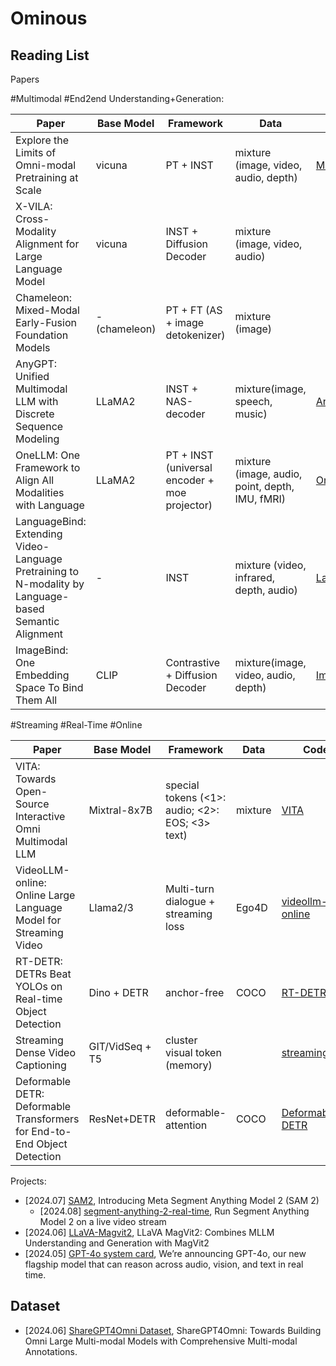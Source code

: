 # Ominous

## Reading List

Papers

#Multimodal #End2end Understanding+Generation:

| Paper                                                                                                 | Base Model    | Framework                                     | Data                                            | Code                                                       | Publication | Preprint                                    | Affiliation     |
| ----------------------------------------------------------------------------------------------------- | ------------- | --------------------------------------------- | ----------------------------------------------- | ---------------------------------------------------------- | ----------- | ------------------------------------------- | --------------- |
| Explore the Limits of Omni-modal Pretraining at Scale                                                 | vicuna        | PT + INST                                     | mixture (image, video, audio, depth)            | [MiCo](https://github.com/invictus717/MiCo)                   |             | [2406.09412](https://arxiv.org/pdf/2406.09412) | Shanghai AI Lab |
| X-VILA: Cross-Modality Alignment for Large Language Model                                             | vicuna        | INST + Diffusion Decoder                      | mixture (image, video, audio)                   |                                                            |             | [2405.19335](https://arxiv.org/abs/2405.19335) | NVIDIA          |
| Chameleon: Mixed-Modal Early-Fusion Foundation Models                                                 | - (chameleon) | PT + FT (AS + image detokenizer)              | mixture (image)                                 |                                                            |             | [2405.09818](https://arxiv.org/abs/2405.09818) | Meta            |
| AnyGPT: Unified Multimodal LLM with Discrete Sequence Modeling                                        | LLaMA2        | INST + NAS-decoder                            | mixture(image, speech, music)                   | [AnyGPT](https://github.com/OpenMOSS/AnyGPT)                  |             | [2402.12226](https://arxiv.org/abs/2402.12226) | FDU             |
| OneLLM: One Framework to Align All Modalities with Language                                           | LLaMA2        | PT + INST (universal encoder + moe projector) | mixture (image, audio, point, depth, IMU, fMRI) | [OneLLM](https://github.com/csuhan/OneLLM)                    | CVPR2024    | [2312.03700](https://arxiv.org/abs/2312.03700) | Shanghai AI lab |
| LanguageBind: Extending Video-Language Pretraining to N-modality by Language-based Semantic Alignment | -             | INST                                          | mixture (video, infrared, depth, audio)         | [LanguageBind](https://github.com/PKU-YuanGroup/LanguageBind) | ICLR2024    | [2310.01852](https://arxiv.org/abs/2310.01852) | PKU             |
| ImageBind: One Embedding Space To Bind Them All                                                       | CLIP          | Contrastive + Diffusion Decoder               | mixture(image, video, audio, depth)             | [ImageBind](https://github.com/facebookresearch/ImageBind)    |             | [2305.05665](https://arxiv.org/abs/2305.05665) | Meta            |

#Streaming #Real-Time #Online

| Paper                                                                    | Base Model      | Framework                                       | Data    | Code                                                                                            | Publication | Preprint                                    | Affiliation |
| ------------------------------------------------------------------------ | --------------- | ----------------------------------------------- | ------- | ----------------------------------------------------------------------------------------------- | ----------- | ------------------------------------------- | ----------- |
| VITA: Towards Open-Source Interactive Omni Multimodal LLM                | Mixtral-8x7B    | special tokens (<1>: audio; <2>: EOS; <3> text) | mixture | [VITA](https://github.com/VITA-MLLM/VITA)                                                          |             | [2408.05211](https://arxiv.org/abs/2408.05211) | Tencent     |
| VideoLLM-online: Online Large Language Model for Streaming Video         | Llama2/3        | Multi-turn dialogue + streaming loss            | Ego4D   | [videollm-online](https://github.com/showlab/videollm-online)                                      |             | [2406.11816](https://arxiv.org/abs/2406.11816) | NUS         |
| RT-DETR: DETRs Beat YOLOs on Real-time Object Detection                  | Dino + DETR     | anchor-free                                     | COCO    | [RT-DETR](https://github.com/lyuwenyu/RT-DETR)                                                     |             | [2304.08069](https://arxiv.org/abs/2304.08069) | Baidu       |
| Streaming Dense Video Captioning                                         | GIT/VidSeq + T5 | cluster visual token (memory)                   |         | [streaming_dvc](https://github.com/google-research/scenic/tree/main/scenic/projects/streaming_dvc) | CVPR2024    | [2304.08069](https://arxiv.org/abs/2404.01297) | Google      |
| Deformable DETR: Deformable Transformers for End-to-End Object Detection | ResNet+DETR     | deformable-attention                            | COCO    | [Deformable-DETR](https://github.com/fundamentalvision/Deformable-DETR)                            | ICLR2021    | [2010.04159](https://arxiv.org/abs/2010.04159) | SenseTime   |

Projects:

- [2024.07] [SAM2](https://github.com/facebookresearch/segment-anything-2), Introducing Meta Segment Anything Model 2 (SAM 2)
  - [2024.08] [segment-anything-2-real-time](https://github.com/Gy920/segment-anything-2-real-time), Run Segment Anything Model 2 on a live video stream
- [2024.06] [LLaVA-Magvit2](https://github.com/lucasjinreal/LLaVA-Magvit2), LLaVA MagVit2: Combines MLLM Understanding and Generation with MagVit2
- [2024.05] [GPT-4o system card](https://openai.com/index/hello-gpt-4o/), We’re announcing GPT-4o, our new flagship model that can reason across audio, vision, and text in real time.

## Dataset

- [2024.06] [ShareGPT4Omni Dataset](https://sharegpt4omni.github.io/), ShareGPT4Omni: Towards Building Omni Large Multi-modal Models with Comprehensive Multi-modal Annotations.
